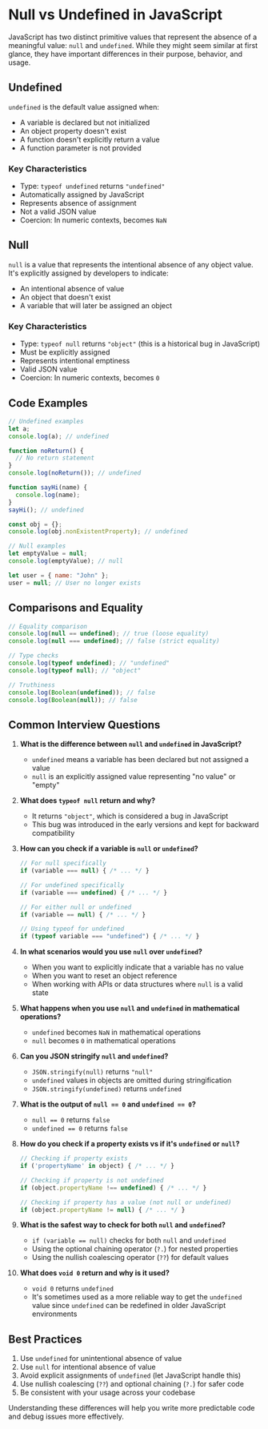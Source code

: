 # Null vs Undefined in JavaScript

JavaScript has two distinct primitive values that represent the absence of a meaningful value: `null` and `undefined`. While they might seem similar at first glance, they have important differences in their purpose, behavior, and usage.

## Undefined

`undefined` is the default value assigned when:
- A variable is declared but not initialized
- An object property doesn't exist
- A function doesn't explicitly return a value
- A function parameter is not provided

### Key Characteristics
- Type: `typeof undefined` returns `"undefined"`
- Automatically assigned by JavaScript
- Represents absence of assignment
- Not a valid JSON value
- Coercion: In numeric contexts, becomes `NaN`

## Null

`null` is a value that represents the intentional absence of any object value. It's explicitly assigned by developers to indicate:
- An intentional absence of value
- An object that doesn't exist
- A variable that will later be assigned an object

### Key Characteristics
- Type: `typeof null` returns `"object"` (this is a historical bug in JavaScript)
- Must be explicitly assigned
- Represents intentional emptiness
- Valid JSON value
- Coercion: In numeric contexts, becomes `0`

## Code Examples

```javascript
// Undefined examples
let a;
console.log(a); // undefined

function noReturn() {
  // No return statement
}
console.log(noReturn()); // undefined

function sayHi(name) {
  console.log(name);
}
sayHi(); // undefined

const obj = {};
console.log(obj.nonExistentProperty); // undefined

// Null examples
let emptyValue = null;
console.log(emptyValue); // null

let user = { name: "John" };
user = null; // User no longer exists
```

## Comparisons and Equality

```javascript
// Equality comparison
console.log(null == undefined); // true (loose equality)
console.log(null === undefined); // false (strict equality)

// Type checks
console.log(typeof undefined); // "undefined"
console.log(typeof null); // "object"

// Truthiness
console.log(Boolean(undefined)); // false
console.log(Boolean(null)); // false
```

## Common Interview Questions

1. **What is the difference between `null` and `undefined` in JavaScript?**
   - `undefined` means a variable has been declared but not assigned a value
   - `null` is an explicitly assigned value representing "no value" or "empty"

2. **What does `typeof null` return and why?**
   - It returns `"object"`, which is considered a bug in JavaScript
   - This bug was introduced in the early versions and kept for backward compatibility

3. **How can you check if a variable is `null` or `undefined`?**
   ```javascript
   // For null specifically
   if (variable === null) { /* ... */ }
   
   // For undefined specifically
   if (variable === undefined) { /* ... */ }
   
   // For either null or undefined
   if (variable == null) { /* ... */ }
   
   // Using typeof for undefined
   if (typeof variable === "undefined") { /* ... */ }
   ```

4. **In what scenarios would you use `null` over `undefined`?**
   - When you want to explicitly indicate that a variable has no value
   - When you want to reset an object reference
   - When working with APIs or data structures where `null` is a valid state

5. **What happens when you use `null` and `undefined` in mathematical operations?**
   - `undefined` becomes `NaN` in mathematical operations
   - `null` becomes `0` in mathematical operations

6. **Can you JSON stringify `null` and `undefined`?**
   - `JSON.stringify(null)` returns `"null"`
   - `undefined` values in objects are omitted during stringification
   - `JSON.stringify(undefined)` returns `undefined`

7. **What is the output of `null == 0` and `undefined == 0`?**
   - `null == 0` returns `false`
   - `undefined == 0` returns `false`

8. **How do you check if a property exists vs if it's `undefined` or `null`?**
   ```javascript
   // Checking if property exists
   if ('propertyName' in object) { /* ... */ }
   
   // Checking if property is not undefined
   if (object.propertyName !== undefined) { /* ... */ }
   
   // Checking if property has a value (not null or undefined)
   if (object.propertyName != null) { /* ... */ }
   ```

9. **What is the safest way to check for both `null` and `undefined`?**
   - `if (variable == null)` checks for both `null` and `undefined`
   - Using the optional chaining operator (`?.`) for nested properties
   - Using the nullish coalescing operator (`??`) for default values

10. **What does `void 0` return and why is it used?**
    - `void 0` returns `undefined`
    - It's sometimes used as a more reliable way to get the `undefined` value since `undefined` can be redefined in older JavaScript environments

## Best Practices

1. Use `undefined` for unintentional absence of value
2. Use `null` for intentional absence of value
3. Avoid explicit assignments of `undefined` (let JavaScript handle this)
4. Use nullish coalescing (`??`) and optional chaining (`?.`) for safer code
5. Be consistent with your usage across your codebase

Understanding these differences will help you write more predictable code and debug issues more effectively.
